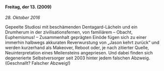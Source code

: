 #### Freitag, der 13. (2009)

_28. Oktober 2016_

Gepeelte Studiosi mit beschämenden Dentagard-Lächeln und ein Drumherum in der zivilisationsfernen, von familiärem – Obacht, Euphemismus! – Zusammenhalt geprägten Einöde fügen sich zu einer immerhin halbwegs akkuraten Reverwurstung von „Jason kehrt zurück“ und werden kurzerhand als Makeover, Reboot oder, je nach zitierter Quelle, Neuinterpretation eines Meilensteins angepriesen. Und dabei finden sich degenerierte Selbstversorger seit 2003 hinter jedem falschen Abzweig. (Geschnallt? Falscher Abzweig!)
